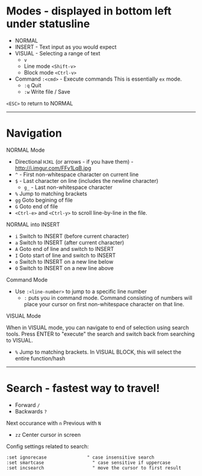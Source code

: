 # Modes - displayed in bottom left under statusline

- NORMAL
- INSERT - Text input as you would expect
- VISUAL - Selecting a range of text
  - `v`
  - Line mode `<Shift-v>`
  - Block mode `<Ctrl-v>`
- Command `:<cmd>` - Execute commands
  This is essentially `ex` mode.
  - `:q` Quit
  - `:w` Write file / Save

`<ESC>` to return to NORMAL

---

# Navigation

NORMAL Mode

- Directional `HJKL` (or arrows - if you have them) - http://i.imgur.com/FFv1LqB.jpg
- `^` - First non-whitespace character on current line
- `$` - Last character on line (includes the newline character)
  - `g_` - Last non-whitespace character
- `%` Jump to matching brackets
- `gg` Goto begining of file
- `G` Goto end of file
- `<Ctrl-e>` and `<Ctrl-y>` to scroll line-by-line in the file. 

NORMAL into INSERT

- `i` Switch to INSERT (before current character)
- `a` Switch to INSERT (after current character)
- `A` Goto end of line and switch to INSERT
- `I` Goto start of line and switch to INSERT
- `o` Switch to INSERT on a new line below
- `O` Switch to INSERT on a new line above

Command Mode

- Use `:<line-number>` to jump to a specific line number
  - `:` puts you in command mode. Command consisting of numbers
    will place your cursor on first non-whitespace character on that line.

VISUAL Mode

When in VISUAL mode, you can navigate to end of selection
using search tools. Press ENTER to "execute" the search and 
switch back from searching to VISUAL.

- `%` Jump to matching brackets. In VISUAL BLOCK, this will select
  the entire function/hash


---

# Search - fastest way to travel!

- Forward `/`
- Backwards `?`

Next occurance with `n` 
Previous with `N`

- `zz` Center cursor in screen

Config settings related to search:  
```
:set ignorecase		          " case insensitive search  
:set smartcase			        " case sensitive if uppercase  
:set incsearch			        " move the cursor to first result  
```
